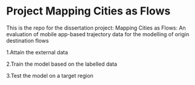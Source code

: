 # Project Mapping Cities as Flows

This is the repo for the dissertation project: Mapping Cities as Flows: An evaluation of mobile app-based trajectory data 
for the modelling of origin destination flows

1.Attain the external data 

2.Train the model based on the labelled data

3.Test the model on a target region
